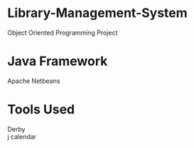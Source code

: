 # Library-Management-System
 Object Oriented Programming Project

# Java Framework
Apache Netbeans

# Tools Used
Derby</br>
j calendar
